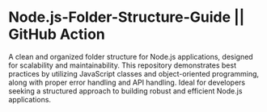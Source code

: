 # Node.js-Folder-Structure-Guide || GitHub Action
A clean and organized folder structure for Node.js applications, designed for scalability and maintainability. This repository demonstrates best practices by utilizing JavaScript classes and object-oriented programming, along with proper error handling and API handling. Ideal for developers seeking a structured approach to building robust and efficient Node.js applications.
